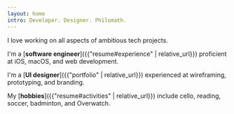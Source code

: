 ```yaml
---
layout: home
intro: Developer. Designer. Philomath.
---
```


I love working on all aspects of ambitious tech projects.

I'm a [**software engineer**]({{"resume#experience" | relative_url}}) proficient at iOS, macOS, and web development.

I'm a [**UI designer**]({{"portfolio" | relative_url}}) experienced at wireframing, prototyping, and branding.

My [**hobbies**]({{"resume#activities" | relative_url}}) include cello, reading, soccer, badminton, and Overwatch.
